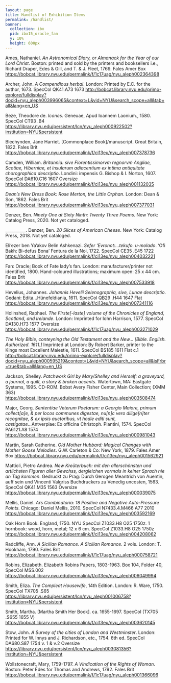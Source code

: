 ```yaml
---
layout: page
title: Handlist of Exhibition Items
permalink: /handlist/
banner:
  collection: ibx
  pid: ibx15_oracle_fan
  y: 10%
  height: 600px
---
```


Ames, Nathaniel. <i>An Astronomical Diary, or Almanack for the Year of our Lord Christ</i>. Boston: printed and sold by the printers and booksellers i.e., Richard Draper, Edes & Gill, and T. & J. Fleet, 1769. Fales Amer Box <https://bobcat.library.nyu.edu/permalink/f/1c17uag/nyu_aleph002364398>

Archer, John. <i>A Compendious herbal</i>. London: Printed by E.C. for the author, 1673. SpecCol QK41.A73 1673
<http://bobcat.library.nyu.edu/primo-explore/fulldisplay?docid=nyu_aleph003996065&context=L&vid=NYU&search_scope=all&tab=all&lang=en_US>

Beze, Theodore de. <i>Icones</i>. Geneuae,  Apud Ioannem Laonium., 1580. SpecCol CT93 .B4 <https://library.nyu.edu/persistent/lcn/nyu_aleph000922502?institution=NYU&persistent>

Blechynden, Jane Harriet. [Commonplace Book]/manuscript. Great Britain, 1822. Fales Brit
<https://bobcat.library.nyu.edu/permalink/f/ci13eu/nyu_aleph007378736>

Camden, William. <i>Britannia: sive Florentissimorvm regnorvm Angliae, Scotiae, Hiberniae, et insularum adiacentium ex intima antiquitate chorographica descriptio</i>. Londini: impensis G. Bishop & I. Norton, 1607. SpecCol DA610.C16 1607 Oversize
<https://bobcat.library.nyu.edu/permalink/f/ci13eu/nyu_aleph001132035>

<i>Dean’s New Dress Book: Rose Merton, the Little Orphan</i>. London: Dean & Son, 1862. Fales Brit <https://bobcat.library.nyu.edu/permalink/f/ci13eu/nyu_aleph007377031>

Denzer, Ben. <i>Ninety One at Sixty Ninth: Twenty Three Poems</i>. New York: Catalog Press, 2020. Not yet cataloged.

__________. Denzer, Ben. <i>20 Slices of American Cheese</i>. New York: Catalog Press, 2018. Not yet cataloged.

Eli’ezer ben Ya’akov Belin Ashkenazi. <i>Sefer ‘Evronot:...tekufo. u-molado</i>. ‘Ofi Bakh: Bi-defus Bona’ Fentura de la Noi, 1722. SpecCol CE35 .E45 1722 <https://bobcat.library.nyu.edu/permalink/f/ci13eu/nyu_aleph004032221>

Fan: Oracle; Book of Fate lady’s fan. London: manufacturer/printer not identified, 1800.
Hand-coloured illustrations; maximum open: 25 x 44 cm. Fales Brit
<https://bobcat.library.nyu.edu/permalink/f/ci13eu/nyu_aleph007533918>

Hevelius, Johannes. <i>Johannis Hevelii Selenographia, sive, Lunae descriptio</i>. Gedani: Edita...Hünefeldiania, 1611. SpecCol QB29 .H44 1647 Flat
<https://bobcat.library.nyu.edu/permalink/f/ci13eu/nyu_aleph007341116>

Holinshed, Raphael. <i>The Firste[-laste] volume of the Chronicles of England, Scotland, and Irelande</i>. London: Imprinted for  Iohn Harrison, 1577. SpecCol DA130.H73 1577 Oversize <https://bobcat.library.nyu.edu/permalink/f/1c17uag/nyu_aleph003271029>

<i>The Holy Bible, conteyning the Old Testament and the New… [Bible. English. Authorized. 1611.]</i> Imprinted at London: By Robert Barker, printer to the Kings most Excellent Maiestie, 1611.  SpecCol BS185 1611 Flat c.1
<http://bobcat.library.nyu.edu/primo-explore/fulldisplay?docid=nyu_aleph000595219&context=L&vid=NYU&search_scope=all&isFrbr=true&tab=all&lang=en_US>

Jackson, Shelley. <i>Patchwork Girl by Mary/Shelley and Herself: a graveyard, a journal, a quilt, a story & broken accents</i>. Watertown, MA: Eastgate Systems, 1995. CD-ROM. Bobst Avery Fisher Center, Main Collection; (XMM 363)
<https://bobcat.library.nyu.edu/permalink/f/ci13eu/nyu_aleph003508474>

Major, Georg. <i>Sententiae Veterum Poetarum: a Georgio Maiore, primum collect[a]e, & per locos communes digestae, nu[n]c vero dilige[n]ter recognitae, & ex ipsis auctoribus, vt hodie editi sunt, castigatae</i>...Antverpiae: Ex officina Christoph. Plantini, 1574. SpecCol PA6121.A8 1574
<https://bobcat.library.nyu.edu/permalink/f/ci13eu/nyu_aleph000981043>

Martin, Sarah Catherine. <i>Old Mother Hubbard: Magical Changes with Mother Goose Melodies</i>. G.W. Carleton & Co: New York, 1879. Fales Amer Box
<https://bobcat.library.nyu.edu/permalink/f/ci13eu/nyu_aleph001562921>

Mattioli, Pietro Andrea. <i>New Kreüterbuch: mit den allerschönsten und artlichsten Figuren aller Gewchss, dergleichen vormals in keiner Sprach nie an Tag kommen</i>. Gedruckt zu Prag: Durch Gerogen Meantrich von Auentin, auff sein und Vincenti Valgriss Buchdruckers zu Venedig uncosten, 1563. SpecCol QK41.M35 1563 Oversize <https://bobcat.library.nyu.edu/permalink/f/ci13eu/nyu_aleph000039075>

Mellis, Daniel. <i>Ars Combinatoria: 18 Positive and Negative Auto-Pressure Points</i>. Chicago: Daniel Mellis, 2010. SpecCol N7433.4.M466 A77 2010
<https://bobcat.library.nyu.edu/permalink/f/ci13eu/nyu_aleph003592169>

Oak Horn Book. England, 1750. NYU SpecCol Z1033.H8 O25 1750z. 1 hornbook: wood, horn, metal; 12 x 6 cm. SpecCol Z1033.H8 O25 1750z <https://bobcat.library.nyu.edu/permalink/f/ci13eu/nyu_aleph004208062>

Radcliffe, Ann. <i>A Sicilian Romance. A Sicilian Romance</i>. 2 vols. London: T. Hookham, 1790. Fales Brit <https://bobcat.library.nyu.edu/permalink/f/1c17uag/nyu_aleph000758721>

Robins, Elizabeth. Elizabeth Robins Papers, 1803-1963. Box 104, Folder 40, SpecCol MSS.002
<https://bobcat.library.nyu.edu/permalink/f/ci13eu/nyu_aleph006049994>

Smith, Eliza. <i>The Compleat Housewife</i>, 14th Edition. London: R. Ware, 1750. SpecCol TX705 .S65 <https://library.nyu.edu/persistent/lcn/nyu_aleph001006758?institution=NYU&persistent>

Smith, Martha. [Martha Smith Her Book]. ca. 1655-1697. SpecCol (TX705 .S655 1655 V)
<https://bobcat.library.nyu.edu/permalink/f/ci13eu/nyu_aleph003620145>

Stow, John. <i>A Survey of the cities of London and Westminster</i>. London: Printed for W. Innys and J. Richardson, etc., 1754. 6th ed. SpecCol DA680.S87 1754 v. 1 & v.2 Oversize  <https://library.nyu.edu/persistent/lcn/nyu_aleph003081356?institution=NYU&persistent>

Wollstonecraft, Mary, 1759-1797. <i>A Vindication of the Rights of Woman</i>. Boston: Peter Edes for Thomas and Andrews, 1792. Fales Brit <https://bobcat.library.nyu.edu/permalink/f/1c17uag/nyu_aleph001366096>
